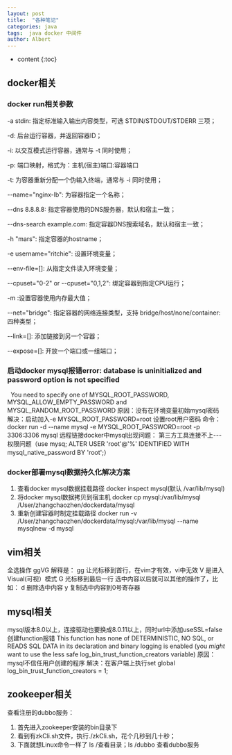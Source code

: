 ```yaml
---
layout: post
title:  "各种笔记"
categories: java
tags:  java docker 中间件  
author: Albert
---
```


* content
{:toc}


## docker相关

### docker run相关参数
-a stdin: 指定标准输入输出内容类型，可选 STDIN/STDOUT/STDERR 三项；

-d: 后台运行容器，并返回容器ID；

-i: 以交互模式运行容器，通常与 -t 同时使用；

-p: 端口映射，格式为：主机(宿主)端口:容器端口

-t: 为容器重新分配一个伪输入终端，通常与 -i 同时使用；

--name="nginx-lb": 为容器指定一个名称；

--dns 8.8.8.8: 指定容器使用的DNS服务器，默认和宿主一致；

--dns-search example.com: 指定容器DNS搜索域名，默认和宿主一致；

-h "mars": 指定容器的hostname；

-e username="ritchie": 设置环境变量；

--env-file=[]: 从指定文件读入环境变量；

--cpuset="0-2" or --cpuset="0,1,2": 绑定容器到指定CPU运行；

-m :设置容器使用内存最大值；

--net="bridge": 指定容器的网络连接类型，支持 bridge/host/none/container: 四种类型；

--link=[]: 添加链接到另一个容器；

--expose=[]: 开放一个端口或一组端口；

### 启动docker mysql报错error: database is uninitialized and password option is not specified
  You need to specify one of MYSQL_ROOT_PASSWORD, MYSQL_ALLOW_EMPTY_PASSWORD and MYSQL_RANDOM_ROOT_PASSWORD
原因：没有在环境变量初始mysql密码
解决：启动加入-e MYSQL_ROOT_PASSWORD=root 设置root用户密码
命令：
docker run -d --name mysql -e MYSQL_ROOT_PASSWORD=root  -p 3306:3306 mysql
远程链接docker中mysql出现问题：
第三方工具连接不上--- 权限问题（use mysq; ALTER USER 'root'@'%' IDENTIFIED WITH mysql_native_password BY 'root';）

### docker部署mysql数据持久化解决方案
1. 查看docker mysql数据挂载路径 docker inspect mysql(默认 /var/lib/mysql)
2. 将docker mysql数据拷贝到宿主机 docker cp mysql:/var/lib/mysql /User/zhangchaozhen/dockerdata/mysql
3. 重新创建容器时制定挂载路径 docker run -v /User/zhangchaozhen/dockerdata/mysql:/var/lib/mysql --name mysqlnew -d mysql

##  vim相关

全选操作
ggVG
解释是：
gg 让光标移到首行，在vim才有效，vi中无效
V   是进入Visual(可视）模式
G  光标移到最后一行
选中内容以后就可以其他的操作了，比如：
d  删除选中内容
y  复制选中内容到0号寄存器



## mysql相关

mysql版本8.0以上，连接驱动也要换成8.0.11以上，同时url中添加useSSL=false
创建function报错
This function has none of DETERMINISTIC, NO SQL, or READS SQL DATA in its declaration and binary logging is enabled (you *might* want to use the less safe log_bin_trust_function_creators variable) 
原因：mysql不信任用户创建的程序
解决：在客户端上执行set global log_bin_trust_function_creators = 1;

## zookeeper相关

查看注册的dubbo服务：
1. 首先进入zookeeper安装的bin目录下
2. 看到有zkCli.sh文件，执行./zkCli.sh，花个几秒到几十秒；
3. 下面就想Linux命令一样了
ls /查看目录；ls /dubbo 查看dubbo服务










